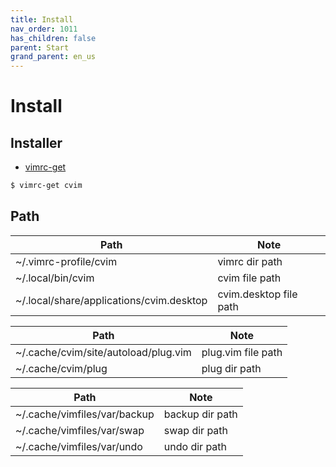 ```yaml
---
title: Install
nav_order: 1011
has_children: false
parent: Start
grand_parent: en_us
---
```


# Install


## Installer

* [vimrc-get](https://github.com/samwhelp/note-about-vim/tree/gh-pages/_demo/project/vimrc-profile/vimrc-get)

``` sh
$ vimrc-get cvim
```


## Path

| Path | Note |
| --- | --- |
| ~/.vimrc-profile/cvim | vimrc dir path |
| ~/.local/bin/cvim | cvim file path |
| ~/.local/share/applications/cvim.desktop | cvim.desktop file path |


| Path | Note |
| --- | --- |
| ~/.cache/cvim/site/autoload/plug.vim | plug.vim file path |
| ~/.cache/cvim/plug | plug dir path |


| Path | Note |
| --- | --- |
| ~/.cache/vimfiles/var/backup | backup dir path |
| ~/.cache/vimfiles/var/swap | swap dir path |
| ~/.cache/vimfiles/var/undo | undo dir path |
